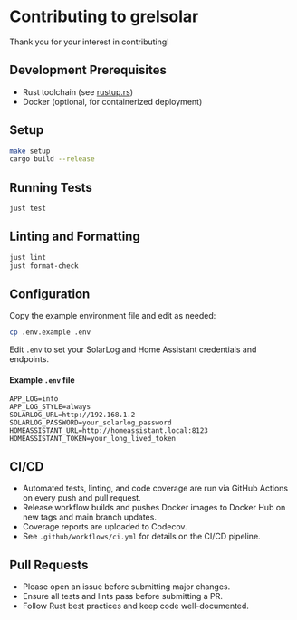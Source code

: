 # Contributing to grelsolar

Thank you for your interest in contributing!

## Development Prerequisites

- Rust toolchain (see [rustup.rs](https://rustup.rs/))
- Docker (optional, for containerized deployment)

## Setup

```sh
make setup
cargo build --release
```

## Running Tests

```sh
just test
```

## Linting and Formatting

```sh
just lint
just format-check
```

## Configuration

Copy the example environment file and edit as needed:

```sh
cp .env.example .env
```

Edit `.env` to set your SolarLog and Home Assistant credentials and endpoints.

#### Example `.env` file

```dotenv
APP_LOG=info
APP_LOG_STYLE=always
SOLARLOG_URL=http://192.168.1.2
SOLARLOG_PASSWORD=your_solarlog_password
HOMEASSISTANT_URL=http://homeassistant.local:8123
HOMEASSISTANT_TOKEN=your_long_lived_token
```

## CI/CD

- Automated tests, linting, and code coverage are run via GitHub Actions on every push and pull request.
- Release workflow builds and pushes Docker images to Docker Hub on new tags and main branch updates.
- Coverage reports are uploaded to Codecov.
- See `.github/workflows/ci.yml` for details on the CI/CD pipeline.

## Pull Requests

- Please open an issue before submitting major changes.
- Ensure all tests and lints pass before submitting a PR.
- Follow Rust best practices and keep code well-documented.
